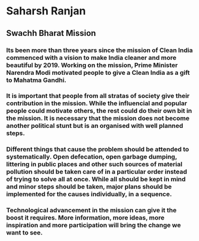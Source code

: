 # Saharsh Ranjan

## Swachh Bharat Mission

### Its been more than three years since the mission of Clean India commenced with a vision to make India cleaner and more beautiful by 2019. Working on the mission, Prime Minister Narendra Modi motivated people to give a Clean India as a gift to Mahatma Gandhi.
### It is important that people from all stratas of society give their contribution in the mission. While the influencial and popular people could motivate others, the rest could do their own bit in the mission. It is necessary that the mission does not become another political stunt but is an organised with well planned steps. 
### Different things that cause the problem should be attended to systematically. Open defecation, open garbage dumping, littering in public places and other such sources of material pollution should be taken care of in a particular order instead of trying to solve all at once. While all should be kept in mind and minor steps should be taken, major plans should be implemented for the causes individually, in a sequence. 
### Technological advancement in the mission can give it the boost it requires. More information, more ideas, more inspiration and more participation will bring the change we want to see.
